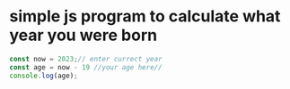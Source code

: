 # simple js program to calculate what year you were born
```javascript
const now = 2023;// enter currect year 
const age = now - 19 //your age here//
console.log(age);
```
